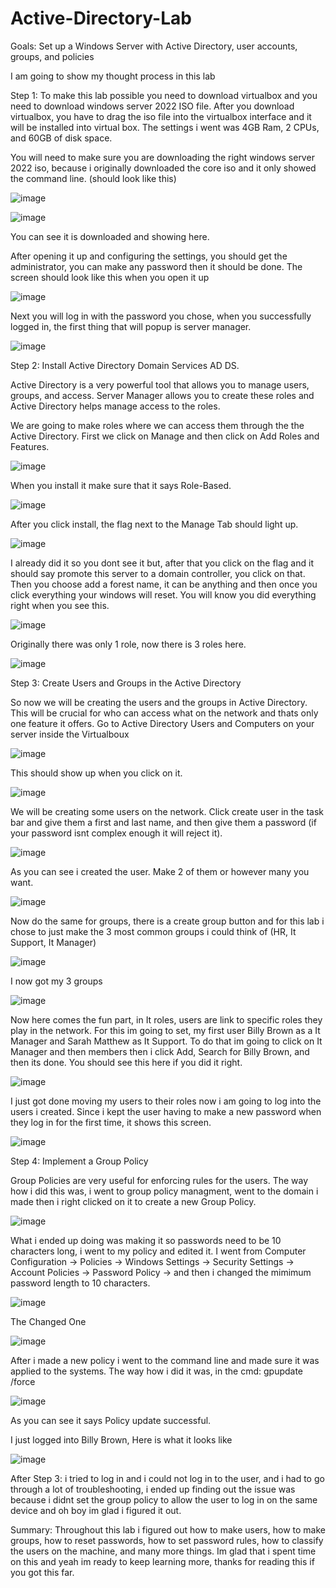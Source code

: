 # Active-Directory-Lab

Goals: Set up a Windows Server with Active Directory, user accounts, groups, and policies

I am going to show my thought process in this lab

Step 1: To make this lab possible you need to download virtualbox and you need to download windows server 2022 ISO file. After you download virtualbox, you have to drag the iso file into the virtualbox interface and it will be installed into virtual box.
The settings i went was 4GB Ram, 2 CPUs, and 60GB of disk space.

You will need to make sure you are downloading the right windows server 2022 iso, because i originally downloaded the core iso and it only showed the command line.
(should look like this)

![image](https://github.com/user-attachments/assets/12e68558-c789-4fdf-aa96-85cc6893aefb)


![image](https://github.com/user-attachments/assets/cd2d8653-deba-416e-b49e-33810364cc3c)

You can see it is downloaded and showing here.

After opening it up and configuring the settings, you should get the administrator, you can make any password then it should be done. The screen should look like this when you open it up

![image](https://github.com/user-attachments/assets/497fcd15-cde3-4d19-af40-dfb63b0f069a)

Next you will log in with the password you chose, when you successfully logged in, the first thing that will popup is server manager. 

![image](https://github.com/user-attachments/assets/d5a8145d-189e-47ba-9d72-0d2ee89237cf)

Step 2: Install Active Directory Domain Services AD DS.

Active Directory is a very powerful tool that allows you to manage users, groups, and access. Server Manager allows you to create these roles and Active Directory helps manage access to the roles.

We are going to make roles where we can access them through the the Active Directory. First we click on Manage and then click on Add Roles and Features.

![image](https://github.com/user-attachments/assets/405de0c5-67ea-4afe-a3c4-b639d1a65d61)

When you install it make sure that it says Role-Based.

![image](https://github.com/user-attachments/assets/557f4a29-627d-4d74-9bca-2e1d3dc24850)

After you click install, the flag next to the Manage Tab should light up.

![image](https://github.com/user-attachments/assets/9ac017a8-6275-4b17-936d-2aba228d7e60)

I already did it so you dont see it but, after that you click on the flag and it should say promote this server to a domain controller, you click on that.
Then you choose add a forest name, it can be anything and then once you click everything your windows will reset. You will know you did everything right when you see this.

![image](https://github.com/user-attachments/assets/243719b8-e79d-4ea2-a8e5-c58812828423)

Originally there was only 1 role, now there is 3 roles here.

![image](https://github.com/user-attachments/assets/e568cd23-922b-47c5-b82b-e5436a7fb5ca)

Step 3: Create Users and Groups in the Active Directory

So now we will be creating the users and the groups in Active Directory. This will be crucial for who can access what on the network and thats only one feature it offers. Go to Active Directory Users and Computers on your server inside the Virtualboux

![image](https://github.com/user-attachments/assets/fa408970-fdf7-4781-88f6-c71787983a40)

This should show up when you click on it.

![image](https://github.com/user-attachments/assets/f53e5663-e28a-4b5f-b0e8-e1c400142b0c)

We will be creating some users on the network. Click create user in the task bar and give them a first and last name, and then give them a password (if your password isnt complex enough it will reject it).

![image](https://github.com/user-attachments/assets/5dbe9aaa-e896-45ab-8973-3d343c714ab2)

As you can see i created the user. Make 2 of them or however many you want.

![image](https://github.com/user-attachments/assets/cfa0020c-abe6-4a6c-a03e-f759f443c4fc)

Now do the same for groups, there is a create group button and for this lab i chose to just make the 3 most common groups i could think of (HR, It Support, It Manager)

![image](https://github.com/user-attachments/assets/154210bc-0017-4656-9abe-a05d4736c5ca)

I now got my 3 groups

![image](https://github.com/user-attachments/assets/a9748bef-96e9-45e9-88aa-a38f180255eb)

Now here comes the fun part, in It roles, users are link to specific roles they play in the network. For this im going to set, my first user Billy Brown as a It Manager and Sarah Matthew as It Support. To do that im going to click on It Manager and then members then i click Add, Search for Billy Brown, and then its done. You should see this here if you did it right.

![image](https://github.com/user-attachments/assets/40b32e06-635c-470b-aa15-07b0da03542a)

I just got done moving my users to their roles now i am going to log into the users i created. Since i kept the user having to make a new password when they log in for the first time, it shows this screen.

![image](https://github.com/user-attachments/assets/7c70ec73-061c-4546-aab2-bf3009de7bac)

Step 4: Implement a Group Policy

Group Policies are very useful for enforcing rules for the users. The way how i did this was, i went to group policy managment, went to the domain i made then i right clicked on it to create a new Group Policy.

![image](https://github.com/user-attachments/assets/42703ed5-1d84-4e90-ade4-4a48afc62a18)

What i ended up doing was making it so passwords need to be 10 characters long, i went to my policy and edited it. I went from Computer Configuration -> Policies -> Windows Settings -> Security Settings -> Account Policies -> Password Policy -> and then i changed the mimimum password length to 10 characters.

![image](https://github.com/user-attachments/assets/ca5bd56b-e73f-4ea5-a479-dcbf7082a7bc)

The Changed One

![image](https://github.com/user-attachments/assets/c0a24e36-9c24-43cb-a02b-9f925502d109)

After i made a new policy i went to the command line and made sure it was applied to the systems. The way how i did it was, in the cmd: gpupdate /force

![image](https://github.com/user-attachments/assets/273282d3-d5ea-45c3-af5c-d0ac4fa14b1b)

As you can see it says Policy update successful.

I just logged into Billy Brown, Here is what it looks like

![image](https://github.com/user-attachments/assets/4aa1ac1a-d97c-4e32-92d4-1cf1c4843a6b)

After Step 3: i tried to log in and i could not log in to the user, and i had to go through a lot of troubleshooting, i ended up finding out the issue was because i didnt set the group policy to allow the user to log in on the same device and oh boy im glad i figured it out. 

Summary: Throughout this lab i figured out how to make users, how to make groups, how to reset passwords, how to set password rules, how to classify the users on the machine, and many more things. Im glad that i spent time on this and yeah im ready to keep learning more, thanks for reading this if you got this far.













